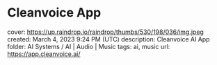 # Cleanvoice App

cover: https://up.raindrop.io/raindrop/thumbs/530/198/036/img.jpeg
created: March 4, 2023 9:24 PM (UTC)
description: Cleanvoice AI App
folder: AI Systems / AI | Audio | Music
tags: ai, music
url: https://app.cleanvoice.ai/